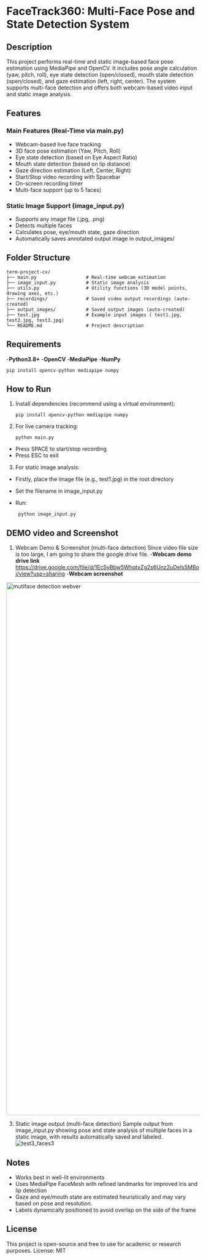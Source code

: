 # FaceTrack360: Multi-Face Pose and State Detection System 

## Description

This project performs real-time and static image-based face pose estimation using MediaPipe and OpenCV. It includes pose angle calculation (yaw, pitch, roll), eye state detection (open/closed), mouth state detection (open/closed), and gaze estimation (left, right, center). The system supports multi-face detection and offers both webcam-based video input and static image analysis.
## Features

### Main Features (Real-Time via main.py)

- Webcam-based live face tracking
- 3D face pose estimation (Yaw, Pitch, Roll)
- Eye state detection (based on Eye Aspect Ratio)
- Mouth state detection (based on lip distance)
- Gaze direction estimation (Left, Center, Right)
- Start/Stop video recording with Spacebar
- On-screen recording timer
- Multi-face support (up to 5 faces)

### Static Image Support (image_input.py)
- Supports any image file (.jpg, .png)
- Detects multiple faces
- Calculates pose, eye/mouth state, gaze direction
- Automatically saves annotated output image in output_images/

## Folder Structure
    term-project-cv/
    ├── main.py                  # Real-time webcam estimation
    ├── image_input.py           # Static image analysis
    ├── utils.py                 # Utility functions (3D model points, drawing axes, etc.)
    ├── recordings/              # Saved video output recordings (auto-created)
    ├── output_images/           # Saved output images (auto-created)
    ├── test.jpg                 # Example input images ( test1.jpg, test2.jpg, test3.jpg)
    └── README.md                # Project description 

## Requirements
-**Python3.8+**
-**OpenCV**
-**MediaPipe**
-**NumPy**

    pip install opencv-python mediapipe numpy

## How to Run
1. Install dependencies (recommend using a virtual environment):

       pip install opencv-python mediapipe numpy

2. For live camera tracking:

       python main.py
- Press SPACE to start/stop recording
- Press ESC to exit

3. For static image analysis:
- Firstly, place the image file (e.g., test1.jpg) in the root directory
- Set the filename in image_input.py
- Run:

       python image_input.py

## DEMO video and Screenshot
1. Webcam Demo & Screenshot (multi-face detection)
Since video file size is too large, I am going to share the google drive file.
-**Webcam demo drive link**
https://drive.google.com/file/d/1EcSyBbw5WhqtxZg2s6Unz2uDeIs5MBoj/view?usp=sharing
-**Webcam screenshot**
<img width="1391" alt="mutiface detection webver" src="https://github.com/user-attachments/assets/dfbea0a5-417a-4c1b-a680-8e7852a5e679" />

3. Static image output (multi-face detection)
Sample output from image_input.py showing pose and state analysis of multiple faces in a static image, with results automatically saved and labeled.
![test3_faces3](https://github.com/user-attachments/assets/7ea815f7-c841-4f6f-a4a3-a49179e2498e)

## Notes
- Works best in well-lit environments
- Uses MediaPipe FaceMesh with refined landmarks for improved iris and lip detection
- Gaze and eye/mouth state are estimated heuristically and may vary based on pose and resolution.
- Labels dynamically positioned to avoid overlap on the side of the frame

## License
This project is open-source and free to use for academic or research purposes. License: MIT

